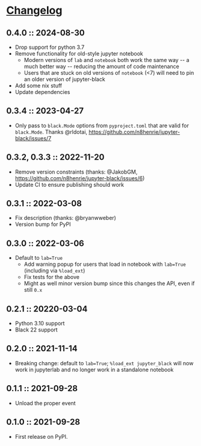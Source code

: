 # [Changelog](https://keepachangelog.com)

## 0.4.0 :: 2024-08-30

- Drop support for python 3.7
- Remove functionality for old-style jupyter notebook
    - Modern versions of `lab` and `notebook` both work the same way -- a much better way -- reducing the amount of code maintenance
    - Users that are stuck on old versions of `notebook` (<7) will need to pin an older version of jupyter-black
- Add some nix stuff
- Update dependencies

## 0.3.4 :: 2023-04-27

- Only pass to `black.Mode` options from `pyproject.toml` that are valid for
  `black.Mode`. Thanks @rldotai, https://github.com/n8henrie/jupyter-black/issues/7

## 0.3.2, 0.3.3 :: 2022-11-20

- Remove version constraints (thanks: @JakobGM, https://github.com/n8henrie/jupyter-black/issues/6)
- Update CI to ensure publishing should work

## 0.3.1 :: 2022-03-08

- Fix description (thanks: @bryanwweber)
- Version bump for PyPI

## 0.3.0 :: 2022-03-06

- Default to `lab=True`
    - Add warning popup for users that load in notebook with `lab=True`
      (including via `%load_ext`)
    - Fix tests for the above
    - Might as well minor version bump since this changes the API, even if
      still `0.x`

## 0.2.1 :: 20220-03-04

- Python 3.10 support
- Black 22 support

## 0.2.0 :: 2021-11-14

- Breaking change: default to `lab=True`; `%load_ext jupyter_black` will now
  work in jupyterlab and no longer work in a standalone notebook

## 0.1.1 :: 2021-09-28

- Unload the proper event

## 0.1.0 :: 2021-09-28

- First release on PyPI.
